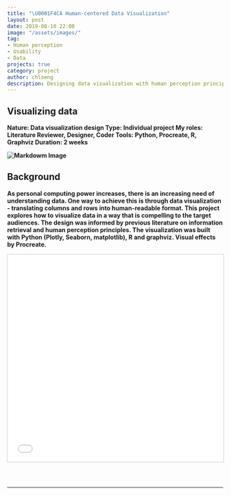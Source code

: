 ```yaml
---
title: "\U0001F4CA Human-centered Data Visualization"
layout: post
date: 2019-08-10 22:00
image: "/assets/images/"
tag:
- Human perception
- Usability
- Data
projects: true
category: project
author: chloeng
description: Designing data visualization with human perception principles in mind
---
```


<style>
    .graph-container {
    display: flex;
    flex-wrap: wrap;
    width: 100%;
    }
</style>

## Visualizing data
<b>
<b>Nature: </b> Data visualization design

<b>
<b>Type: </b> Individual project

<b>
<b>My roles: </b>  Literature Reviewer, Designer, Coder

<b>
<b>Tools: </b> Python, Procreate, R, Graphviz

<b>
<b>Duration: </b> 2 weeks




![Markdowm Image][1]

## Background
<b>As personal computing power increases, there is an increasing need of understanding data. One way to achieve this is through data visualization - translating columns and rows into human-readable format. This project explores how to visualize data in a way that is compelling to the target audiences. <span class="evidence">The design was informed by previous literature on information retrieval and human perception principles.</span> The visualization was built with Python (Plotly, Seaborn, matplotlib), R and graphviz. Visual effects by Procreate.</b>

<iframe src="//www.slideshare.net/slideshow/embed_code/key/yzqpppNM3HIgtV" width="595" height="485" frameborder="0" marginwidth="0" marginheight="0" scrolling="no" style="border:1px solid #CCC; border-width:1px; margin-bottom:5px; max-width: 100%;" allowfullscreen> </iframe> <div style="margin-bottom:5px"></div>


<br>
<br>
<div class="breaker"></div>







---
[1]: https://chloenhy.github.io/assets/images/dataVis/wall-1.jpg
[2]: https://chloenhy.github.io/assets/images/dataVis/wall-2.jpg
[3]: https://chloenhy.github.io/assets/images/dataVis/ipad-1.jpg